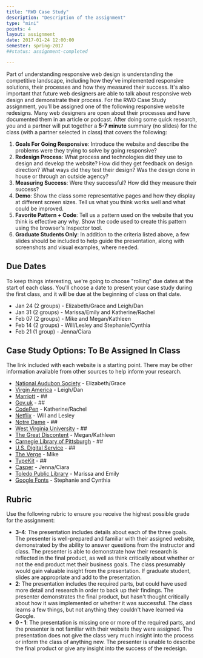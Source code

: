 ```yaml
---
title: "RWD Case Study"
description: "Description of the assignment"
type: "mini"
points: 4
layout: assignment
date: 2017-01-24 12:00:00
semester: spring-2017
##status: assignment-completed

---
```


Part of understanding responsive web design is understanding the competitive landscape, including how they've implemented responsive solutions, their processes and how they measured their success. It's also important that future web designers are able to talk about responsive web design and demonstrate their process. For the RWD Case Study assignment, you'll be assigned one of the following responsive website redesigns.  Many web designers are open about their processes and have documented them in an article or podcast.  After doing some quick research, you and a partner will put together a **5-7 minute** summary (no slides) for the class (with a partner selected in class) that covers the following:

1.  **Goals For Going Responsive**:  Introduce the website and describe the problems were they trying to solve by going responsive?  
2.  **Redesign Process**: What process and technologies did they use to design and develop the website?  How did they get feedback on design direction?  What ways did they test their design?  Was the design done in house or through an outside agency?
3.  **Measuring Success**:  Were they successful?  How did they measure their success?  
4.  **Demo**:  Show the class some representative pages and how they display at different screen sizes.  Tell us what you think works well and what could be improved.
5.  **Favorite Pattern + Code**:  Tell us a pattern used on the website that you think is effective any why.  Show the code used to create this pattern using the browser's Inspector tool.
5.  **Graduate Students Only**: In addition to the criteria listed above, a few slides should be included to help guide the presentation, along with screenshots and visual examples, where needed.  

## Due Dates

To keep things interesting, we're going to choose "rolling" due dates at the start of each class.  You'll choose a date to present your case study during the first class, and it will be due at the beginning of class on that date.  

* Jan 24 (2 groups) - Elizabeth/Grace and Leigh/Dan
* Jan 31 (2 groups) - Marissa/Emily and Katherine/Rachel
* Feb 07 (2 groups) - Mike and Megan/Kathleen
* Feb 14 (2 groups) - Will/Lesley and Stephanie/Cynthia
* Feb 21 (1 group) - Jenna/Ciara

## Case Study Options: To Be Assigned In Class

The link included with each website is a starting point.  There may be other information available from other sources to help inform your research.


* [National Audubon Society](http://muledesign.com/2015/02/birds) - Elizabeth/Grace
* [Virgin America](http://www.wired.com/2014/06/the-super-slick-ux-of-virgin-americas-new-booking-site/) - Leigh/Dan
* [Marriott](http://responsivewebdesign.com/podcast/marriott.html) - ##
* [Gov.uk](https://gds.blog.gov.uk/2012/11/02/designing-for-different-devices/) - ##
* [CodePen](http://codepen.seesparkbox.com) - Katherine/Rachel
* [Netflix](http://techblog.netflix.com/2014/03/the-netflix-signup-flow-our-journey-to.html) - Will and Lesley
* [Notre Dame](http://responsivewebdesign.com/podcast/notre-dame/) - ##
* [West Virginia University](http://responsivewebdesign.com/podcast/wvu/) - ##
* [The Great Discontent](http://responsivewebdesign.com/podcast/the-great-discontent/) - Megan/Kathleen
* [Carnegie Library of Pittsburgh](https://responsivewebdesign.com/podcast/carnegie-library-of-pittsburgh/) - ##
* [U.S. Digital Service](https://responsivewebdesign.com/podcast/usds/) - ##
* [The Verge](http://www.theverge.com/2016/11/1/13484656/verge-5th-anniversary-relaunch-2016) - Mike
* [TypeKit](https://responsivewebdesign.com/podcast/typekit/) - ##
* [Casper](https://responsivewebdesign.com/podcast/casper/) - Jenna/Ciara
* [Toledo Public Library](https://responsivewebdesign.com/podcast/toledo-public-library/) - Marissa and Emily
* [Google Fonts](https://responsivewebdesign.com/podcast/google-fonts/) - Stephanie and Cynthia

## Rubric

Use the following rubric to ensure you receive the highest possible grade for the assignment:

* **3-4**: The presentation includes details about each of the three goals.  The presenter is well-prepared and familiar with their assigned website, demonstrated by the ability to answer questions from the instructor and class.  The presenter is able to demonstrate how their research is reflected in the final product, as well as think critically about whether or not the end product met their business goals.  The class presumably would gain valuable insight from the presentation.  If graduate student, slides are appropriate and add to the presentation.
* **2**: The presentation includes the required parts, but could have used more detail and research in order to back up their findings.  The presenter demonstrates the final product, but hasn't thought critically about how it was implemented or whether it was successful.  The class learns a few things, but not anything they couldn't have learned via Google.
* **0 - 1**: The presentation is missing one or more of the required parts, and the presenter is not familiar with their website they were assigned.  The presentation does not give the class very much insight into the process or inform the class of anything new.  The presenter is unable to describe the final product or give any insight into the success of the redesign.

